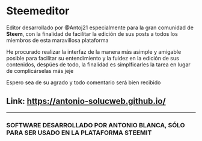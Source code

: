 # Steemeditor

<p>Editor desarrollado por @Antoj21 especialmente para la gran comunidad de <b>Steem</b>, con la finalidad de facilitar la edición de sus posts a todos los miembros de esta maravillosa plataforma</p>

<p>He procurado realizar la interfaz de la manera más asimple y amigable posible para facilitar su entendimiento y la fuidez en la edición de sus contenidos, despúes de todo, la finalidad es simplficarles la tarea en lugar de complicárselas más jeje</p>

<p>Espero sea de su agrado y todo comentario será bien recibido</p>

## Link: https://antonio-solucweb.github.io/
<hr>

### SOFTWARE DESARROLLADO POR ANTONIO BLANCA, SÓLO PARA SER USADO EN LA PLATAFORMA STEEMIT
